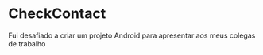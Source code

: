# CheckContact
Fui desafiado a criar um projeto Android para apresentar aos meus colegas de trabalho
